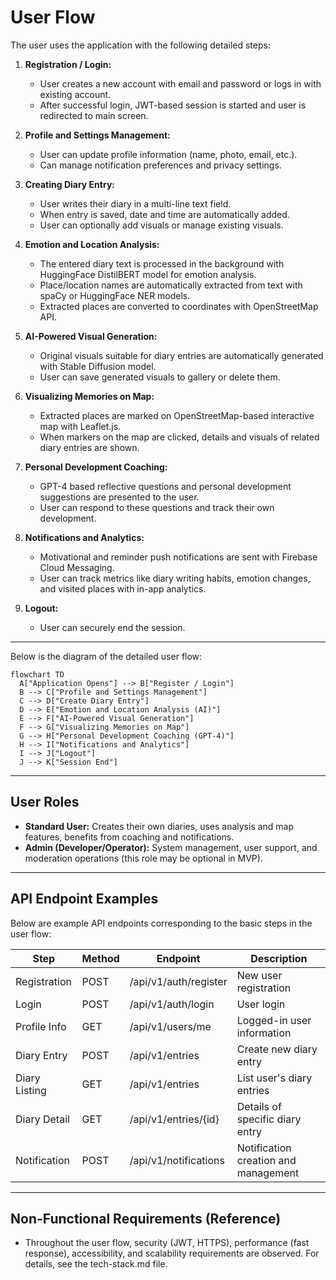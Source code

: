 # User Flow

The user uses the application with the following detailed steps:

1. **Registration / Login:**
   - User creates a new account with email and password or logs in with existing account.
   - After successful login, JWT-based session is started and user is redirected to main screen.

2. **Profile and Settings Management:**
   - User can update profile information (name, photo, email, etc.).
   - Can manage notification preferences and privacy settings.

3. **Creating Diary Entry:**
   - User writes their diary in a multi-line text field.
   - When entry is saved, date and time are automatically added.
   - User can optionally add visuals or manage existing visuals.

4. **Emotion and Location Analysis:**
   - The entered diary text is processed in the background with HuggingFace DistilBERT model for emotion analysis.
   - Place/location names are automatically extracted from text with spaCy or HuggingFace NER models.
   - Extracted places are converted to coordinates with OpenStreetMap API.

5. **AI-Powered Visual Generation:**
   - Original visuals suitable for diary entries are automatically generated with Stable Diffusion model.
   - User can save generated visuals to gallery or delete them.

6. **Visualizing Memories on Map:**
   - Extracted places are marked on OpenStreetMap-based interactive map with Leaflet.js.
   - When markers on the map are clicked, details and visuals of related diary entries are shown.

7. **Personal Development Coaching:**
   - GPT-4 based reflective questions and personal development suggestions are presented to the user.
   - User can respond to these questions and track their own development.

8. **Notifications and Analytics:**
   - Motivational and reminder push notifications are sent with Firebase Cloud Messaging.
   - User can track metrics like diary writing habits, emotion changes, and visited places with in-app analytics.

9. **Logout:**
   - User can securely end the session.

---

Below is the diagram of the detailed user flow:

```mermaid
flowchart TD
  A["Application Opens"] --> B["Register / Login"]
  B --> C["Profile and Settings Management"]
  C --> D["Create Diary Entry"]
  D --> E["Emotion and Location Analysis (AI)"]
  E --> F["AI-Powered Visual Generation"]
  F --> G["Visualizing Memories on Map"]
  G --> H["Personal Development Coaching (GPT-4)"]
  H --> I["Notifications and Analytics"]
  I --> J["Logout"]
  J --> K["Session End"]
```

---

## User Roles

- **Standard User:** Creates their own diaries, uses analysis and map features, benefits from coaching and notifications.
- **Admin (Developer/Operator):** System management, user support, and moderation operations (this role may be optional in MVP).

---

## API Endpoint Examples

Below are example API endpoints corresponding to the basic steps in the user flow:

| Step | Method | Endpoint | Description |
|------|--------|----------|-------------|
| Registration | POST | /api/v1/auth/register | New user registration |
| Login | POST | /api/v1/auth/login | User login |
| Profile Info | GET | /api/v1/users/me | Logged-in user information |
| Diary Entry | POST | /api/v1/entries | Create new diary entry |
| Diary Listing | GET | /api/v1/entries | List user's diary entries |
| Diary Detail | GET | /api/v1/entries/{id} | Details of specific diary entry |
| Notification | POST | /api/v1/notifications | Notification creation and management |

---

## Non-Functional Requirements (Reference)

- Throughout the user flow, security (JWT, HTTPS), performance (fast response), accessibility, and scalability requirements are observed. For details, see the tech-stack.md file. 